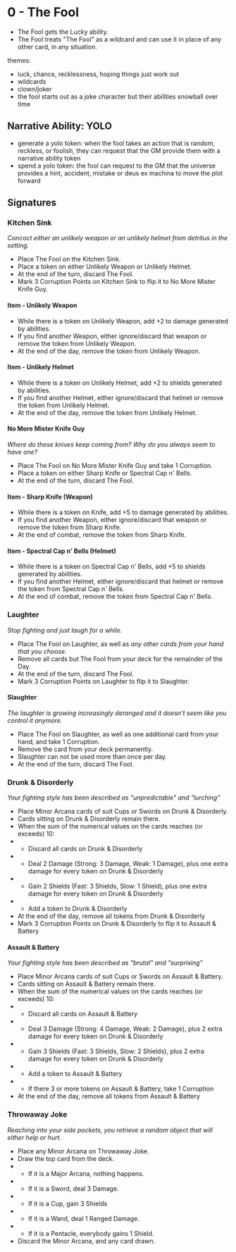 # 0 - The Fool

* The Fool gets the Lucky ability.
* The Fool treats "The Fool" as a wildcard and can use it in place of any other card, in any situation.

themes:
 - luck, chance, recklessness, hoping things just work out
 - wildcards
 - clown/joker
 - the fool starts out as a joke character but their abilities snowball over time

## Narrative Ability: YOLO
* generate a yolo token: when the fool takes an action that is random, reckless, or foolish, they can request that the GM provide them with a narrative ability token
* spend a yolo token: the fool can request to the GM that the universe provides a hint, accident, mistake or deus ex machina to move the plot forward

## Signatures

### Kitchen Sink
_Concoct either an unlikely weapon or an unlikely helmet from detritus in the setting._

* Place The Fool on the Kitchen Sink.
* Place a token on either Unlikely Weapon or Unlikely Helmet.
* At the end of the turn, discard The Fool.
* Mark 3 Corruption Points on Kitchen Sink to flip it to No More Mister Knife Guy.

#### Item - Unlikely Weapon
* While there is a token on Unlikely Weapon, add +2 to damage generated by abilities.
* If you find another Weapon, either ignore/discard that weapon or remove the token from Unlikely Weapon.
* At the end of the day, remove the token from Unlikely Weapon.

#### Item - Unlikely Helmet
* While there is a token on Unlikely Helmet, add +2 to shields generated by abilities.
* If you find another Helmet, either ignore/discard that helmet or remove the token from Unlikely Helmet.
* At the end of the day, remove the token from Unlikely Helmet.

#### No More Mister Knife Guy
_Where do these knives keep coming from? Why do you always seem to have one?_

* Place The Fool on No More Mister Knife Guy and take 1 Corruption.
* Place a token on either Sharp Knife or Spectral Cap n' Bells.
* At the end of the turn, discard The Fool.

#### Item - Sharp Knife (Weapon)
* While there is a token on Knife, add +5 to damage generated by abilities.
* If you find another Weapon, either ignore/discard that weapon or remove the token from Sharp Knife.
* At the end of combat, remove the token from Sharp Knife.

#### Item - Spectral Cap n' Bells (Helmet)
* While there is a token on Spectral Cap n' Bells, add +5 to shields generated by abilities.
* If you find another Helmet, either ignore/discard that helmet or remove the token from Spectral Cap n' Bells.
* At the end of combat, remove the token from Spectral Cap n' Bells.


### Laughter
_Stop fighting and just laugh for a while._

* Place The Fool on Laughter, as well as _any other cards from your hand that you choose_.
* Remove all cards but The Fool from your deck for the remainder of the Day.
* At the end of the turn, discard The Fool.
* Mark 3 Corruption Points on Laughter to flip it to Slaughter.

#### Slaughter
_The laughter is growing increasingly deranged and it doesn't seem like you control it anymore._

* Place The Fool on Slaughter, as well as one additional card from your hand, and take 1 Corruption.
* Remove the card from your deck permanently.
* Slaughter can not be used more than once per day.
* At the end of the turn, discard The Fool.


### Drunk & Disorderly
_Your fighting style has been described as "unpredictable" and "lurching"_

* Place Minor Arcana cards of suit Cups or Swords on Drunk & Disorderly.
* Cards sitting on Drunk & Disorderly remain there.
* When the sum of the numerical values on the cards reaches (or exceeds) 10:
* * Discard all cards on Drunk & Disorderly
* * Deal 2 Damage (Strong: 3 Damage, Weak: 1 Damage), plus one extra damage for every token on Drunk & Disorderly
* * Gain 2 Shields (Fast: 3 Shields, Slow: 1 Shield), plus one extra damage for every token on Drunk & Disorderly
* * Add a token to Drunk & Disorderly
* At the end of the day, remove all tokens from Drunk & Disorderly
* Mark 3 Corruption Points on Drunk & Disorderly to flip it to Assault & Battery

#### Assault & Battery
_Your fighting style has been described as "brutal" and "surprising"_

* Place Minor Arcana cards of suit Cups or Swords on Assault & Battery.
* Cards sitting on Assault & Battery remain there.
* When the sum of the numerical values on the cards reaches (or exceeds) 10:
* * Discard all cards on Assault & Battery
* * Deal 3 Damage (Strong: 4 Damage, Weak: 2 Damage), plus 2 extra damage for every token on Drunk & Disorderly
* * Gain 3 Shields (Fast: 3 Shields, Slow: 2 Shields), plus 2 extra damage for every token on Drunk & Disorderly
* * Add a token to Assault & Battery
* * If there 3 or more tokens on Assault & Battery, take 1 Corruption
* At the end of the day, remove all tokens from Assault & Battery

### Throwaway Joke
_Reaching into your side pockets, you retrieve a random object that will either help or hurt._

* Place any Minor Arcana on Throwaway Joke.
* Draw the top card from the deck.
* * If it is a Major Arcana, nothing happens.
* * If it is a Sword, deal 3 Damage.
* * If it is a Cup, gain 3 Shields
* * If it is a Wand, deal 1 Ranged Damage.
* * If it is a Pentacle, everybody gains 1 Shield.
* Discard the Minor Arcana, and any card drawn.
